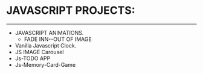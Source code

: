 <h1>JAVASCRIPT PROJECTS:</h1>
<hr>
<ul>
  <li>JAVASCRIPT ANIMATIONS.
    <ul>
      <li>FADE INN--OUT OF IMAGE</li>
    </ul>
  </li>
  <li>Vanilla Javascript Clock.</li>
  <li>JS IMAGE Carousel</li>
  <li>Js-TODO APP</li>
  <li>Js-Memory-Card-Game</li>
</ul>

